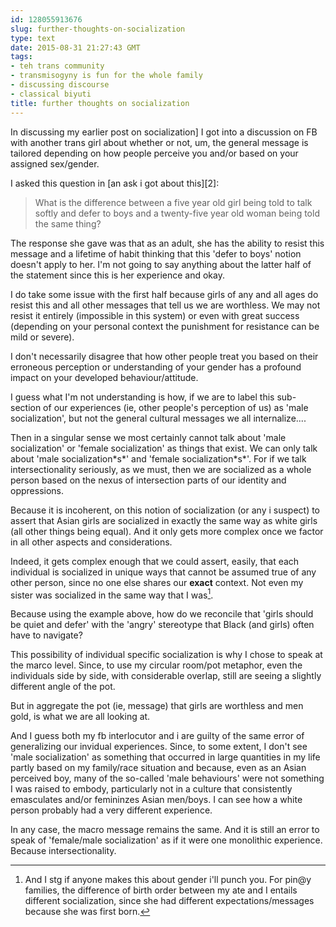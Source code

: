 ```yaml
---
id: 128055913676
slug: further-thoughts-on-socialization
type: text
date: 2015-08-31 21:27:43 GMT
tags:
- teh trans community
- transmisogyny is fun for the whole family
- discussing discourse
- classical biyuti
title: further thoughts on socialization
---
```

In discussing my earlier post on socialization] I got into a discussion on FB with another trans girl about whether or not, um, the general message is tailored depending on how people perceive you and/or based on your assigned sex/gender.

I asked this question in [an ask i got about this][2]:

> What is the difference between a five year old girl being told to talk softly and defer to boys and a twenty-five year old woman being told the same thing?

The response she gave was that as an adult, she has the ability to resist this message and a lifetime of habit thinking that this 'defer to boys' notion doesn't apply to her. I'm not going to say anything about the latter half of the statement since this is her experience and okay.

I do take some issue with the first half because girls of any and all ages do resist this and all other messages that tell us we are worthless. We may not resist it entirely (impossible in this system) or even with great success (depending on your personal context the punishment for resistance can be mild or severe).

I don't necessarily disagree that how other people treat you based on their erroneous perception or understanding of your gender has a profound impact on your developed behaviour/attitude.

I guess what I'm not understanding is how, if we are to label this sub-section of our experiences (ie, other people's perception of us) as 'male socialization', but not the general cultural messages we all internalize....

Then in a singular sense we most certainly cannot talk about 'male socialization' or 'female socialization' as things that exist. We can only talk about 'male socialization\*s\*' and 'female socialization\*s\*'. For if we talk intersectionality seriously, as we must, then we are socialized as a whole person based on the nexus of intersection parts of our identity and oppressions.

Because it is incoherent, on this notion of socialization (or any i suspect) to assert that Asian girls are socialized in exactly the same way as white girls (all other things being equal). And it only gets more complex once we factor in all other aspects and considerations.

Indeed, it gets complex enough that we could assert, easily, that each individual is socialized in unique ways that cannot be assumed true of any other person, since no one else shares our **exact** context. Not even my sister was socialized in the same way that I was[^1].

Because using the example above, how do we reconcile that 'girls should be quiet and defer' with the 'angry' stereotype that Black (and girls) often have to navigate?

This possibility of individual specific socialization is why I chose to speak at the marco level. Since, to use my circular room/pot metaphor, even the individuals side by side, with considerable overlap, still are seeing a slightly different angle of the pot.

But in aggregate the pot (ie, message) that girls are worthless and men gold, is what we are all looking at.

And I guess both my fb interlocutor and i are guilty of the same error of generalizing our invidual experiences. Since, to some extent, I don't see 'male socialization' as something that occurred in large quantities in my life partly based on my family/race situation and because, even as an Asian perceived boy, many of the so-called 'male behaviours' were not something I was raised to embody, particularly not in a culture that consistently emasculates and/or femininzes Asian men/boys. I can see how a white person probably had a very different experience.

In any case, the macro message remains the same. And it is still an error to speak of 'female/male socialization' as if it were one monolithic experience. Because intersectionality.

[^1]: And I stg if anyone makes this about gender i'll punch you. For pin@y families, the difference of birth order between my ate and I entails different socialization, since she had different expectations/messages because she was first born.